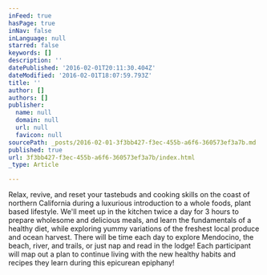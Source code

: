 ```yaml
---
inFeed: true
hasPage: true
inNav: false
inLanguage: null
starred: false
keywords: []
description: ''
datePublished: '2016-02-01T20:11:30.404Z'
dateModified: '2016-02-01T18:07:59.793Z'
title: ''
author: []
authors: []
publisher:
  name: null
  domain: null
  url: null
  favicon: null
sourcePath: _posts/2016-02-01-3f3bb427-f3ec-455b-a6f6-360573ef3a7b.md
published: true
url: 3f3bb427-f3ec-455b-a6f6-360573ef3a7b/index.html
_type: Article

---
```

Relax, revive, and reset your tastebuds and cooking skills on the coast of northern California during a luxurious introduction to a whole foods, plant based lifestyle.  We'll meet up in the kitchen twice a day for 3 hours to prepare wholesome and delicious meals, and learn the fundamentals of a healthy diet, while exploring yummy variations of the freshest local produce and ocean harvest.  There will be time each day to explore Mendocino, the beach, river, and trails, or just nap and read in the lodge!  Each participant will map out a plan to continue living with the new healthy habits and recipes they learn during this epicurean epiphany!
